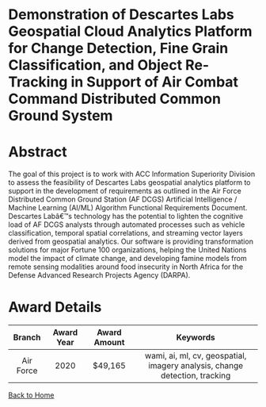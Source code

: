 
Demonstration of Descartes Labs Geospatial Cloud Analytics Platform for Change Detection, Fine Grain Classification, and Object Re-Tracking in Support of Air Combat Command Distributed Common Ground System
=============================================================================================================================================================================================================

# Abstract


The goal of this project is to work with ACC Information Superiority Division to assess the feasibility of Descartes Labs geospatial analytics platform to support in the development of requirements as outlined in the Air Force Distributed Common Ground Station (AF DCGS) Artificial Intelligence / Machine Learning (AI/ML) Algorithm Functional Requirements Document. Descartes Labâ€™s technology has the potential to lighten the cognitive load of AF DCGS analysts through automated processes such as vehicle classification, temporal spatial correlations, and streaming vector layers derived from geospatial analytics. Our software is providing transformation solutions for major Fortune 100 organizations, helping the United Nations model the impact of climate change, and developing famine models from remote sensing modalities around food insecurity in North Africa for the Defense Advanced Research Projects Agency (DARPA).  

# Award Details

|Branch|Award Year|Award Amount|Keywords|
| :---: | :---: | :---: | :---: |
|Air Force|2020|$49,165|wami, ai, ml, cv, geospatial, imagery analysis, change detection, tracking|
  
  


[Back to Home](https://github.com/chrischow/dod_sbir_awards#1670)